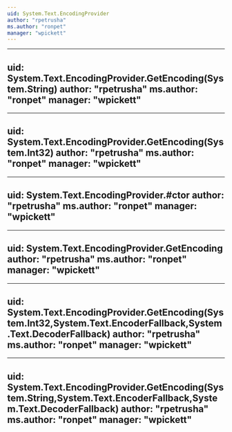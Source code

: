 ```yaml
---
uid: System.Text.EncodingProvider
author: "rpetrusha"
ms.author: "ronpet"
manager: "wpickett"
---
```


---
uid: System.Text.EncodingProvider.GetEncoding(System.String)
author: "rpetrusha"
ms.author: "ronpet"
manager: "wpickett"
---

---
uid: System.Text.EncodingProvider.GetEncoding(System.Int32)
author: "rpetrusha"
ms.author: "ronpet"
manager: "wpickett"
---

---
uid: System.Text.EncodingProvider.#ctor
author: "rpetrusha"
ms.author: "ronpet"
manager: "wpickett"
---

---
uid: System.Text.EncodingProvider.GetEncoding
author: "rpetrusha"
ms.author: "ronpet"
manager: "wpickett"
---

---
uid: System.Text.EncodingProvider.GetEncoding(System.Int32,System.Text.EncoderFallback,System.Text.DecoderFallback)
author: "rpetrusha"
ms.author: "ronpet"
manager: "wpickett"
---

---
uid: System.Text.EncodingProvider.GetEncoding(System.String,System.Text.EncoderFallback,System.Text.DecoderFallback)
author: "rpetrusha"
ms.author: "ronpet"
manager: "wpickett"
---
